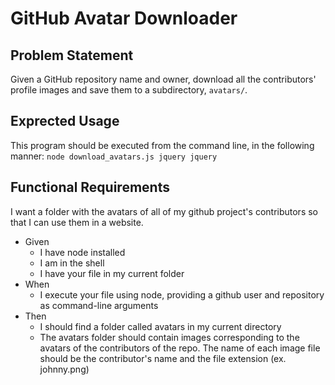 # GitHub Avatar Downloader

## Problem Statement

Given a GitHub repository name and owner, download all the contributors' profile images and save them to a subdirectory, `avatars/`.

## Exprected Usage

This program should be executed from the command line, in the following manner:
`node download_avatars.js jquery jquery `

## Functional Requirements

I want a folder with the avatars of all of my github project's contributors so that I can use them in a website.
- Given
  + I have node installed
  + I am in the shell
  + I have your file in my current folder
- When
  + I execute your file using node, providing a github user and repository as command-line arguments
- Then
  + I should find a folder called avatars in my current directory
  + The avatars folder should contain images corresponding to the avatars of the contributors of the repo.
  The name of each image file should be the contributor's name and the file extension (ex. johnny.png)